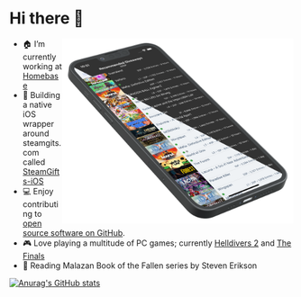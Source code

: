 # Hi there 👋
<img src="https://github.com/chickdan/chickdan/raw/main/header.png" width="410" alt="SteamGifts-iOS on an iPhone 13 Pro" align="right" />

<!-- <p align="left">
<a href="https://www.linkedin.com/in/daniel-chick/">
<img src="https://img.shields.io/badge/-LinkedIn-%233781da" alt="LinkedIn"/></a> 
</p> -->

- :house: I’m currently working at [Homebase](https://homebase.ai)
- :iphone: Building a native iOS wrapper around steamgits.com called [SteamGifts-iOS](https://chickdan.gitlab.io/SteamGiftsIOS)
- 💻 Enjoy contributing to [open source software on GitHub](https://github.com/chickdan?tab=repositories&type=fork).
- :video_game: Love playing a multitude of PC games; currently [Helldivers 2](https://gloryforsuperearth.com/) and [The Finals](https://www.reachthefinals.com/)
- :book: Reading Malazan Book of the Fallen series by Steven Erikson

[![Anurag's GitHub stats](https://github-readme-stats-seven-iota-58.vercel.app/api?username=chickdan&count_private=true&include_all_commits=true&show_icons=true&hide=stars,contribs&theme=tokyonight)](https://github.com/anuraghazra/github-readme-stats)
